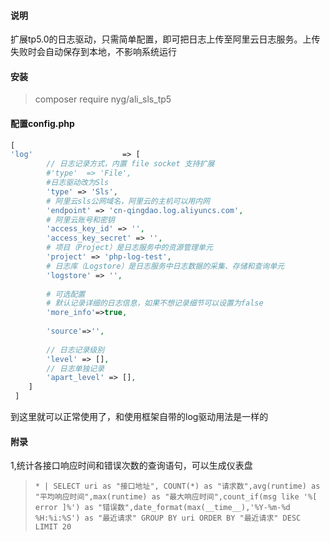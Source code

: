 #### 说明
扩展tp5.0的日志驱动，只需简单配置，即可把日志上传至阿里云日志服务。上传失败时会自动保存到本地，不影响系统运行

#### 安装

> composer require nyg/ali_sls_tp5

#### 配置config.php

```php
[
'log'                    => [
        // 日志记录方式，内置 file socket 支持扩展
        #'type'  => 'File',
        #日志驱动改为Sls 
        'type' => 'Sls',
        # 阿里云sls公网域名，阿里云的主机可以用内网
        'endpoint' => 'cn-qingdao.log.aliyuncs.com',
        # 阿里云账号和密钥
        'access_key_id' => '',
        'access_key_secret' => '',
        # 项目（Project）是日志服务中的资源管理单元
        'project' => 'php-log-test',
        # 日志库（Logstore）是日志服务中日志数据的采集、存储和查询单元
        'logstore' => '',
        
        # 可选配置
        # 默认记录详细的日志信息，如果不想记录细节可以设置为false
        'more_info'=>true,
        
        'source'=>'',
        
        // 日志记录级别
        'level' => [],
        // 日志单独记录 
        'apart_level' => [],
    ]
 ]
```
到这里就可以正常使用了，和使用框架自带的log驱动用法是一样的

#### 附录
1,统计各接口响应时间和错误次数的查询语句，可以生成仪表盘
>  `* | SELECT uri as "接口地址", COUNT(*) as "请求数",avg(runtime) as "平均响应时间",max(runtime) as "最大响应时间",count_if(msg like '%[ error ]%') as "错误数",date_format(max(__time__),'%Y-%m-%d %H:%i:%S') as "最近请求" GROUP BY uri ORDER BY "最近请求" DESC  LIMIT 20`